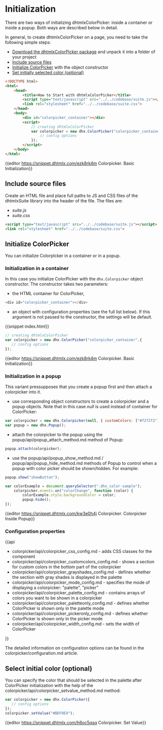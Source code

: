 Initialization
===============================

There are two ways of initializing dhtmlxColorPicker: inside a container or inside a popup. Both ways are described below in detail.

In general, to create dhtmlxColorPicker on a page, you need to take the following simple steps:

- [Download the dhtmlxColorPicker package](https://dhtmlx.com/docs/products/dhtmlxSuite/download.shtml) and unpack it into a folder of your project
- [Include source files](#includesourcefiles)
- [Initialize ColorPicker](#initializecolorpicker) with the object constructor    
- [Set initially selected color (optional)](#selectinitialcoloroptional)
    
   
~~~html
<!DOCTYPE html>
<html>
    <head>
        <title>How to Start with dhtmlxColorPicker</title>         
        <script type="text/javascript" src="../../codebase/suite.js"></script>
        <link rel="stylesheet" href="../../codebase/suite.css">
    </head>
    <body>
    	<div id="colorpicker_container"></div>
        <script>
            // creating dhtmlxColorPicker 
            var colorpicker = new dhx.ColorPicker("colorpicker_container",{
                // config options
			});
        </script>
    </body>
</html>
~~~

{{editor    https://snippet.dhtmlx.com/ezk8rk4m	Colorpicker. Basic Initialization}}
  
Include source files 
-----------------------

Create an HTML file and place full paths to JS and CSS files of the dhtmlxSuite library into the header of the file. The files are:

- *suite.js*
- *suite.css*

~~~html
<script type="text/javascript" src="../../codebase/suite.js"></script>
<link rel="stylesheet" href="../../codebase/suite.css">
~~~


Initialize ColorPicker
----------------------

You can initialize ColorpIcker in a container or in a popup.

### Initialization in a container

In this case you initialize ColorPicker with the `dhx.Colorpicker` object constructor. The constructor takes two parameters: 

- the HTML container for ColorPicker,

~~~js
<div id="colorpicker_container"></div>
~~~

- an object with configuration properties (see the full list below). If this argument is not passed to the constructor, the settings will be default.

{{snippet	index.html}}
~~~js
// creating dhtmlxColorPicker
var colorpicker = new dhx.ColorPicker("colorpicker_container",{
   // config options
});
~~~

{{editor    https://snippet.dhtmlx.com/ezk8rk4m	Colorpicker. Basic Initialization}}


### Initialization in a popup

This variant pressupposes that you create a popup first and then attach a colorpicker into it. 

- use corresponding object constructors to create a colorpicker and a popup objects. Note that in this case *null* is used instead of container for ColorPicker:

~~~js
var colorpicker = new dhx.Colorpicker(null, { customColors: ["#f2f2f2"] });
var popup = new dhx.Popup();
~~~

- attach the colorpicker to the popup using the popup/api/popup_attach_method.md method of Popup:

~~~js
popup.attach(colorpicker);
~~~

- use the popup/api/popup_show_method.md / popup/api/popup_hide_method.md methods of Popup to control when a popup with color picker should be shown/hidden. For example:

~~~js
popup.show("showButton");

var colorExample = document.querySelector(".dhx_color-sample");
	colorpicker.events.on("colorChange", function (color) {
		colorExample.style.backgroundColor = color;
		popup.hide();
});
~~~

{{editor    https://snippet.dhtmlx.com/kw3e0h4j	Colorpicker. Colorpicker Inside Popup}}

### Configuration properties

{{api

- colorpicker/api/colorpicker_css_config.md - adds CSS classes for the component
- colorpicker/api/colorpicker_customcolors_config.md - shows a section for custom colors in the bottom part of the colorpicker
- colorpicker/api/colorpicker_grayshades_config.md - defines whether the section with gray shades is displayed in the palette
- colorpicker/api/colorpicker_mode_config.md - specifies the mode of displaying a colorpicker: "palette", "picker"
- colorpicker/api/colorpicker_palette_config.md - contains arrays of colors you want to be shown in a colorpicker
- colorpicker/api/colorpicker_paletteonly_config.md - defines whether ColorPicker is shown only in the palette mode
- colorpicker/api/colorpicker_pickeronly_config.md - defines whether ColorPicker is shown only in the picker mode
- colorpicker/api/colorpicker_width_config.md - sets the width of ColorPicker

}}

The detailed information on configuration options can be found in the colorpicker/configuration.md article.

Select initial color (optional)
----------------

You can specify the color that should be selected in the palette after ColorPicker initialization with the help of the colorpicker/api/colorpicker_setvalue_method.md method:

~~~js
var colorpicker = new dhx.ColorPicker({
   // config options
});
colorpicker.setValue("#BDF0E9");
~~~

{{editor    https://snippet.dhtmlx.com/h6oc5qsq	Colorpicker. Set Value}}

